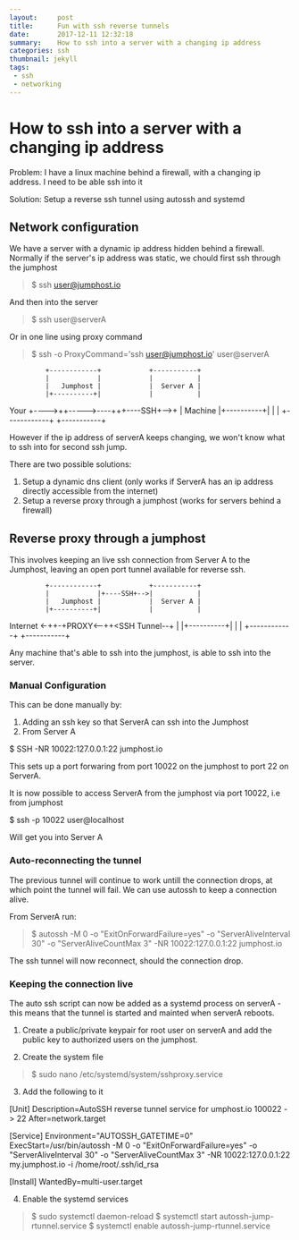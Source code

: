 ```yaml
---
layout:     post
title:      Fun with ssh reverse tunnels
date:       2017-12-11 12:32:18
summary:    How to ssh into a server with a changing ip address 
categories: ssh
thumbnail: jekyll
tags:
 - ssh
 - networking
---
```




# How to ssh into a server with a changing ip address

Problem: I have a linux machine behind a firewall, with a changing ip address. I need to be able ssh into it 

Solution: Setup a reverse ssh tunnel using autossh and systemd

## Network configuration

We have a server with a dynamic ip address hidden behind a firewall.
Normally if the server's ip address was static, we chould first ssh through
the jumphost

>$ ssh user@jumphost.io

And then into the server

>$ ssh user@serverA

Or in one line using proxy command

>$ ssh -o ProxyCommand='ssh user@jumphost.io' user@serverA

             +------------+            +-----------+
             |            |            |           |
             |   Jumphost |            |  Server A |
             |+----------+|            |           |
  Your +---->++----->----+++----SSH+-->+           |
  Machine    |+----------+|            |           |
             +------------+            +-----------+

However if the ip address of serverA keeps changing, we won't know what to ssh into
for second ssh jump.

There are two possible solutions:
1) Setup a dynamic dns client (only works if ServerA has an ip address directly accessible from the internet)
2) Setup a reverse proxy through a jumphost (works for servers behind a firewall)

## Reverse proxy through a jumphost
This involves keeping an live ssh connection from Server A to the Jumphost, leaving an open port tunnel available for reverse ssh.


             +------------+            +-----------+
             |            |+----SSH+-->|           |
             |   Jumphost |            |  Server A |
             |+----------+|            |           |
  Internet <-++-+PROXY<--++<SSH Tunnel--+          |
             |+----------+|            |           |
             +------------+            +-----------+


Any machine that's able to ssh into the jumphost, is able to ssh into the server.

### Manual Configuration

This can be done manually by:

1) Adding an ssh key so that ServerA can ssh into the Jumphost
2) From Server A

$ SSH -NR 10022:127.0.0.1:22 jumphost.io

This sets up a port forwaring from port 10022 on the jumphost to port 22 on ServerA.

It is now possible to access ServerA from the jumphost via port 10022, i.e from jumphost

$ ssh -p 10022 user@localhost

Will get you into Server A

### Auto-reconnecting the tunnel

The previous tunnel will continue to work untill the connection drops, at which point the tunnel will fail. We can use autossh to keep a connection alive.

From ServerA run:

> $ autossh -M 0 -o "ExitOnForwardFailure=yes" -o "ServerAliveInterval 30" -o "ServerAliveCountMax 3" -NR 10022:127.0.0.1:22 jumphost.io

The ssh tunnel will now reconnect, should the connection drop.

### Keeping the connection live

The auto ssh script can now be added as a systemd process on serverA - this means that the tunnel is started and mainted when serverA reboots.

1) Create a public/private keypair for root user on serverA and add the public key to authorized users on the jumphost.

2) Create the system file

>$ sudo nano /etc/systemd/system/sshproxy.service

3) Add the following to it

[Unit]
Description=AutoSSH reverse tunnel service for umphost.io 100022 -> 22
After=network.target

[Service]
Environment="AUTOSSH_GATETIME=0"
ExecStart=/usr/bin/autossh -M 0 -o "ExitOnForwardFailure=yes" -o "ServerAliveInterval 30" -o "ServerAliveCountMax 3" -NR 10022:127.0.0.1:22 my.jumphost.io -i /home/root/.ssh/id_rsa

[Install]
WantedBy=multi-user.target

4) Enable the systemd services

>$ sudo systemctl daemon-reload
>$ systemctl start autossh-jump-rtunnel.service
>$ systemctl enable autossh-jump-rtunnel.service
